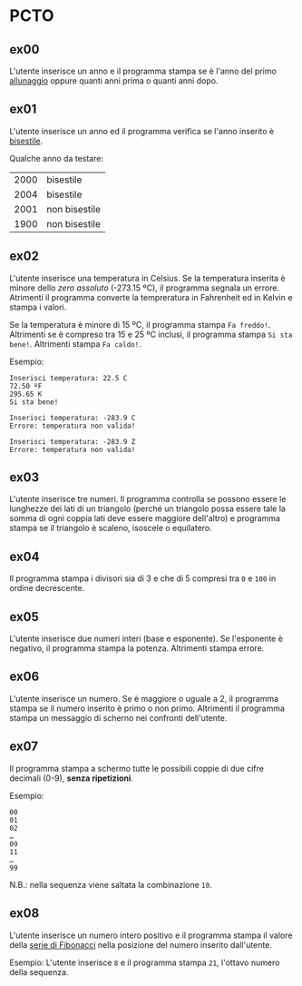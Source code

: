 # PCTO

## ex00

L'utente inserisce un anno e il programma stampa se è l'anno del primo [allunaggio](https://www.google.com/search?q=allunaggio) oppure quanti anni prima o quanti anni dopo.

## ex01

L'utente inserisce un anno ed il programma verifica se l'anno inserito è [bisestile](https://www.google.com/search?q=anno+bisestile).

Qualche anno da testare:

|      |               |
| :--: | ------------- |
| 2000 | bisestile     |
| 2004 | bisestile     |
| 2001 | non bisestile |
| 1900 | non bisestile |

## ex02

L'utente inserisce una temperatura in Celsius. Se la temperatura inserita è minore dello _zero assoluto_ (-273.15 ºC), il programma segnala un errore. Atrimenti il programma converte la tempreratura in Fahrenheit ed in Kelvin e stampa i valori.

Se la temperatura è minore di 15 ºC, il programma stampa `Fa freddo!`. Altrimenti se è compreso tra 15 e 25 ºC inclusi, il programma stampa `Si sta bene!`. Altrimenti stampa `Fa caldo!`.

Esempio:

```
Inserisci temperatura: 22.5 C
72.50 ºF
295.65 K
Si sta bene!
```

```
Inserisci temperatura: -283.9 C
Errore: temperatura non valida!
```

```
Inserisci temperatura: -283.9 Z
Errore: temperatura non valida!
```

## ex03

L'utente inserisce tre numeri. Il programma controlla se possono essere le lunghezze dei lati di un triangolo (perché un triangolo possa essere tale la somma di ogni coppia lati deve essere maggiore dell'altro) e programma stampa se il triangolo è scaleno, isoscele o equilatero.

## ex04

Il programma stampa i divisori sia di 3 e che di 5 compresi tra `0` e `100` in ordine decrescente.

## ex05

L'utente inserisce due numeri interi (base e esponente). Se l'esponente è negativo, il programma stampa la potenza. Altrimenti stampa errore.

<!-- L'utente inserisce un numero intero positivo e il programma stampa il [fattoriale](https://www.google.com/search?q=fattoriale) del numero. -->

<!-- int/uint 12 -->

## ex06

L'utente inserisce un numero. Se è maggiore o uguale a 2, il programma stampa se il numero inserito è primo o non primo. Altrimenti il programma stampa un messaggio di scherno nei confronti dell'utente.

## ex07

Il programma stampa a schermo tutte le possibili coppie di due cifre decimali (0-9), **senza ripetizioni**.

Esempio:

```
00
01
02
…
09
11
…
99
```

N.B.: nella sequenza viene saltata la combinazione `10`.

## ex08

L'utente inserisce un numero intero positivo e il programma stampa il valore della [serie di Fibonacci](https://www.google.com/search?q=fibonacci) nella posizione del numero inserito dall'utente.

Esempio: L'utente inserisce `8` e il programma stampa `21`, l'ottavo numero della sequenza.

<!-- **Bonus**: Stampa un grafico della progressione, fino alla posizione inserita, stampando un `=` ogni 5 unità. -->

<!-- int/uint? 47 -->

<!-- ## workgroup00

L'utente inserisce un numero intero, seguito da un segno (`+`, `-`, `/`, `*`, `%`) e da un ultimo numero intero. Una volta inseriti i dati il programma stampa il risultato del calcolo.

Fai attenzione a controllare che le operazioni ricevute siano valide.

Esempio:

```
5 + 5
= 10
```

```
10 * 5
= 50
```

```
7 / 0
ERRORE
```

```
10 y 7
ERRORE
```

## workgroup01

L'utente inserisce un numero alla volta e il programma stampa la media di tutti i numeri inseriti fino a quel momento. Il programma si interrompe senza stampare la media quando il numero inserito è negativo.

Esempio:

```
> 5
media: 5.00
> 15
media: 10.00
> 8
media: 9.33
> -21
```

**Bonus**: Se l'utente inserisce `-42`, il programma resetta la media e stampa `La media è stata resettata!` invece di stampare la media.

## fizzbuzz

Crea un programma che stampa tutti i numeri da 1 a 100, ma:

- se il numero è divisibile per 3, stampa `fizz` al posto del numero;
- se il numero è divisibile per 5, stampa `buzz` al posto del numero.

```
1
2
fizz
4
buzz
fizz
7
8
fizz
...
13
14
fizzbuzz
...
```

## char00

Crea un programma che stampi l'alfabeto (E' obbligatorio utilizzare la tabella ASCII);

## char01

Crea un programma che stampi l'alfabeto al contrario (E' obbligatorio utilizzare la tabella ASCII);

## string00

Crea un programma che, una volta inserita una frase la stampa al contrario:

```
Inserisci una frase: Ciao a tutti!!!
!!!ittut a oaiC
```

## string01

Crea un programma che prende in input una frase e stampa a schermo la prima parola in quella frase:

```
Inserisci una frase: Ciao a tutti!!!
Ciao
```

## string02

Crea un programma che prende due argomenti, il primo è una frase, il secondo è un carattere. Il programma conterà la ricorrenza del carattere inserito all'interno della frase inserita.

```
Inserisci una frase: Benvenuto al PCTO Coding & Problem Solving
Inserisci una lettera: e
La lettera e appare 3 volte
```

```
Inserisci una frase: Che noia il coding
Inserisci una lettera: C
La lettera C appare 1 volte
``` -->
